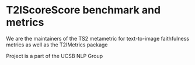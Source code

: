 # T2IScoreScore benchmark and metrics

We are the maintainers of the TS2 metametric for text-to-image faithfulness metrics as well as the T2IMetrics package

Project is a part of the UCSB NLP Group
